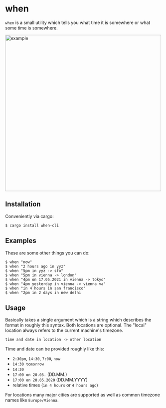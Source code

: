 # when

`when` is a small utility which tells you what time it is
somewhere or what some time is somewhere.

<img src="https://raw.githubusercontent.com/mitsuhiko/when/main/when/assets/hello.png" alt="example" width="500">

## Installation

Conveniently via cargo:

```
$ cargo install when-cli
```

## Examples

These are some other things you can do:

```
$ when "now"
$ when "2 hours ago in yyz"
$ when "5pm in yyz -> sfo"
$ when "5pm in vienna -> london"
$ when "4pm on 17.05.2021 in vienna -> tokyo"
$ when "4pm yesterday in vienna -> vienna va"
$ when "in 4 hours in san francisco"
$ when "2pm in 2 days in new delhi
```

## Usage

Basically takes a single argument which is a string which describes the format
in roughly this syntax.  Both locations are optional.  The "local" location always
refers to the current machine's timezone.

```
time and date in location -> other location
```

Time and date can be provided roughly like this:

* `2:30pm`, `14:30`, `7:00`, `now`
* `14:30 tomorrow`
* `14:30`
* `17:00 on 20.05.` (DD.MM.)
* `17:00 on 20.05.2020` (DD.MM.YYYY)
* relative times (`in 4 hours` or `4 hours ago`)

For locations many major cities are supported as well as
common timezone names like `Europe/Vienna`.
